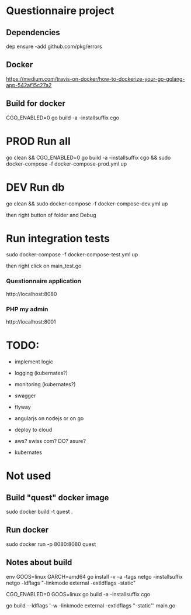 # Questionnaire project

## Dependencies
dep ensure -add github.com/pkg/errors 

## Docker
https://medium.com/travis-on-docker/how-to-dockerize-your-go-golang-app-542af15c27a2 

## Build for docker
CGO_ENABLED=0 go build -a -installsuffix cgo

# PROD Run all
go clean && CGO_ENABLED=0 go build -a -installsuffix cgo && sudo docker-compose -f docker-compose-prod.yml up  


# DEV Run db 
go clean && sudo docker-compose -f docker-compose-dev.yml up

then right button of folder and Debug

# Run integration tests
sudo docker-compose -f docker-compose-test.yml up

then right click on main_test.go

### Questionnaire application
http://localhost:8080

### PHP my admin
http://localhost:8001


# TODO:

- implement logic

- logging (kubernates?)
- monitoring (kubernates?)
- swagger
- flyway
- angularjs on nodejs or on go
- deploy to cloud


- aws? swiss com? DO? asure?
- kubernates
























# Not used

## Build "quest" docker image
sudo docker build -t quest .

## Run docker
sudo docker run -p 8080:8080 quest

## Notes about build

env GOOS=linux GARCH=amd64 go install -v -a -tags netgo -installsuffix netgo -ldflags "-linkmode external -extldflags -static"

CGO_ENABLED=0 GOOS=linux go build -a -installsuffix cgo 

go build --ldflags '-w -linkmode external -extldflags "-static"' main.go
